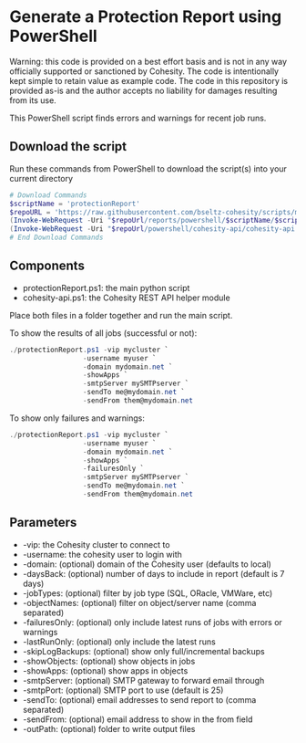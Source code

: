 # Generate a Protection Report using PowerShell

Warning: this code is provided on a best effort basis and is not in any way officially supported or sanctioned by Cohesity. The code is intentionally kept simple to retain value as example code. The code in this repository is provided as-is and the author accepts no liability for damages resulting from its use.

This PowerShell script finds errors and warnings for recent job runs.

## Download the script

Run these commands from PowerShell to download the script(s) into your current directory

```powershell
# Download Commands
$scriptName = 'protectionReport'
$repoURL = 'https://raw.githubusercontent.com/bseltz-cohesity/scripts/master'
(Invoke-WebRequest -Uri "$repoUrl/reports/powershell/$scriptName/$scriptName.ps1").content | Out-File "$scriptName.ps1"; (Get-Content "$scriptName.ps1") | Set-Content "$scriptName.ps1"
(Invoke-WebRequest -Uri "$repoUrl/powershell/cohesity-api/cohesity-api.ps1").content | Out-File cohesity-api.ps1; (Get-Content cohesity-api.ps1) | Set-Content cohesity-api.ps1
# End Download Commands
```

## Components

* protectionReport.ps1: the main python script
* cohesity-api.ps1: the Cohesity REST API helper module

Place both files in a folder together and run the main script.

To show the results of all jobs (successful or not):

```powershell
./protectionReport.ps1 -vip mycluster `
                  -username myuser `
                  -domain mydomain.net `
                  -showApps `
                  -smtpServer mySMTPserver `
                  -sendTo me@mydomain.net `
                  -sendFrom them@mydomain.net
```

To show only failures and warnings:

```powershell
./protectionReport.ps1 -vip mycluster `
                  -username myuser `
                  -domain mydomain.net `
                  -showApps `
                  -failuresOnly `
                  -smtpServer mySMTPserver `
                  -sendTo me@mydomain.net `
                  -sendFrom them@mydomain.net
```

## Parameters

* -vip: the Cohesity cluster to connect to
* -username: the cohesity user to login with
* -domain: (optional) domain of the Cohesity user (defaults to local)
* -daysBack: (optional) number of days to include in report (default is 7 days)
* -jobTypes: (optional) filter by job type (SQL, ORacle, VMWare, etc)
* -objectNames: (optional) filter on object/server name (comma separated)
* -failuresOnly: (optional) only include latest runs of jobs with errors or warnings
* -lastRunOnly: (optional) only include the latest runs
* -skipLogBackups: (optional) show only full/incremental backups
* -showObjects: (optional) show objects in jobs
* -showApps: (optional) show apps in objects
* -smtpServer: (optional) SMTP gateway to forward email through
* -smtpPort: (optional) SMTP port to use (default is 25)
* -sendTo: (optional) email addresses to send report to (comma separated)
* -sendFrom: (optional) email address to show in the from field
* -outPath: (optional) folder to write output files
